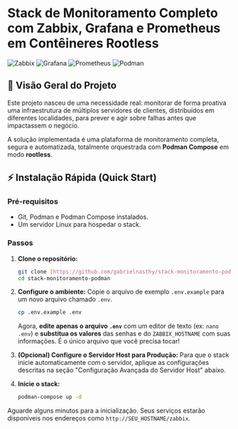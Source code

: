 # Stack de Monitoramento Completo com Zabbix, Grafana e Prometheus em Contêineres Rootless

![Zabbix](https://img.shields.io/badge/Zabbix-7.0_LTS-D40000?style=for-the-badge&logo=zabbix) ![Grafana](https://img.shields.io/badge/Grafana-11.1-F46800?style=for-the-badge&logo=grafana) ![Prometheus](https://img.shields.io/badge/Prometheus-v2-E6522C?style=for-the-badge&logo=prometheus) ![Podman](https://img.shields.io/badge/Podman-Rootless-8A2BE2?style=for-the-badge&logo=podman)

## 📖 Visão Geral do Projeto
Este projeto nasceu de uma necessidade real: monitorar de forma proativa uma infraestrutura de múltiplos servidores de clientes, distribuídos em diferentes localidades, para prever e agir sobre falhas antes que impactassem o negócio.

A solução implementada é uma plataforma de monitoramento completa, segura e automatizada, totalmente orquestrada com **Podman Compose** em modo **rootless**.

## ⚡ Instalação Rápida (Quick Start)

### Pré-requisitos
* Git, Podman e Podman Compose instalados.
* Um servidor Linux para hospedar o stack.

### Passos
1.  **Clone o repositório:**
    ```bash
    git clone [https://github.com/gabrielnasthy/stack-monitoramento-podman.git](https://github.com/gabrielnasthy/stack-monitoramento-podman.git)
    cd stack-monitoramento-podman
    ```

2.  **Configure o ambiente:**
    Copie o arquivo de exemplo `.env.example` para um novo arquivo chamado `.env`.
    ```bash
    cp .env.example .env
    ```
    Agora, **edite apenas o arquivo `.env`** com um editor de texto (ex: `nano .env`) e **substitua os valores** das senhas e do `ZABBIX_HOSTNAME` com suas informações. É o único arquivo que você precisa tocar!

3.  **(Opcional) Configure o Servidor Host para Produção:**
    Para que o stack inicie automaticamente com o servidor, aplique as configurações descritas na seção "Configuração Avançada do Servidor Host" abaixo.

4.  **Inicie o stack:**
    ```bash
    podman-compose up -d
    ```
Aguarde alguns minutos para a inicialização. Seus serviços estarão disponíveis nos endereços como `http://SEU_HOSTNAME/zabbix`.
